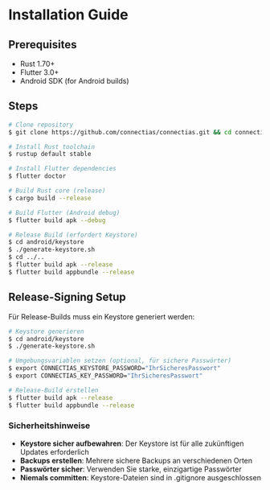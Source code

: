 # Installation Guide

## Prerequisites

- Rust 1.70+
- Flutter 3.0+
- Android SDK (for Android builds)

## Steps

```bash
# Clone repository
$ git clone https://github.com/connectias/connectias.git && cd connectias

# Install Rust toolchain
$ rustup default stable

# Install Flutter dependencies
$ flutter doctor

# Build Rust core (release)
$ cargo build --release

# Build Flutter (Android debug)
$ flutter build apk --debug

# Release Build (erfordert Keystore)
$ cd android/keystore
$ ./generate-keystore.sh
$ cd ../..
$ flutter build apk --release
$ flutter build appbundle --release
```

## Release-Signing Setup

Für Release-Builds muss ein Keystore generiert werden:

```bash
# Keystore generieren
$ cd android/keystore
$ ./generate-keystore.sh

# Umgebungsvariablen setzen (optional, für sichere Passwörter)
$ export CONNECTIAS_KEYSTORE_PASSWORD="IhrSicheresPasswort"
$ export CONNECTIAS_KEY_PASSWORD="IhrSicheresPasswort"

# Release-Build erstellen
$ flutter build apk --release
$ flutter build appbundle --release
```

### Sicherheitshinweise

- **Keystore sicher aufbewahren**: Der Keystore ist für alle zukünftigen Updates erforderlich
- **Backups erstellen**: Mehrere sichere Backups an verschiedenen Orten
- **Passwörter sicher**: Verwenden Sie starke, einzigartige Passwörter
- **Niemals committen**: Keystore-Dateien sind in .gitignore ausgeschlossen
